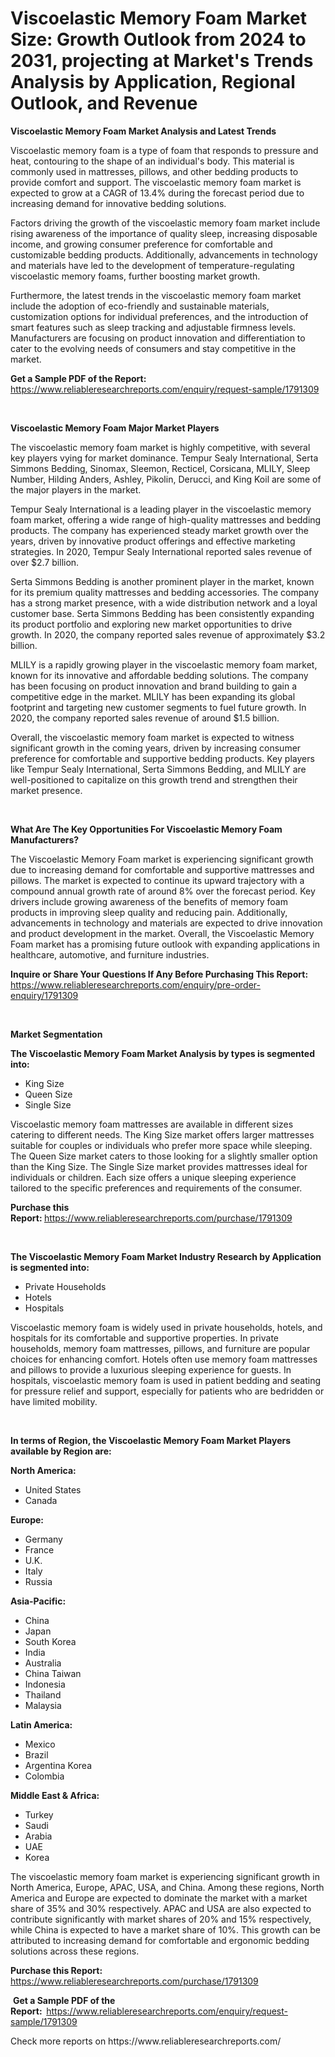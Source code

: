 <p><h1>Viscoelastic Memory Foam Market Size: Growth Outlook from 2024 to 2031, projecting at Market's Trends Analysis by Application, Regional Outlook, and Revenue</h1></p><p><strong>Viscoelastic Memory Foam Market Analysis and Latest Trends</strong></p>
<p><p>Viscoelastic memory foam is a type of foam that responds to pressure and heat, contouring to the shape of an individual's body. This material is commonly used in mattresses, pillows, and other bedding products to provide comfort and support. The viscoelastic memory foam market is expected to grow at a CAGR of 13.4% during the forecast period due to increasing demand for innovative bedding solutions.</p><p>Factors driving the growth of the viscoelastic memory foam market include rising awareness of the importance of quality sleep, increasing disposable income, and growing consumer preference for comfortable and customizable bedding products. Additionally, advancements in technology and materials have led to the development of temperature-regulating viscoelastic memory foams, further boosting market growth.</p><p>Furthermore, the latest trends in the viscoelastic memory foam market include the adoption of eco-friendly and sustainable materials, customization options for individual preferences, and the introduction of smart features such as sleep tracking and adjustable firmness levels. Manufacturers are focusing on product innovation and differentiation to cater to the evolving needs of consumers and stay competitive in the market.</p></p>
<p><strong>Get a Sample PDF of the Report:&nbsp;</strong> <a href="https://www.reliableresearchreports.com/enquiry/request-sample/1791309">https://www.reliableresearchreports.com/enquiry/request-sample/1791309</a></p>
<p>&nbsp;</p>
<p><strong>Viscoelastic Memory Foam Major Market Players</strong></p>
<p><p>The viscoelastic memory foam market is highly competitive, with several key players vying for market dominance. Tempur Sealy International, Serta Simmons Bedding, Sinomax, Sleemon, Recticel, Corsicana, MLILY, Sleep Number, Hilding Anders, Ashley, Pikolin, Derucci, and King Koil are some of the major players in the market.</p><p>Tempur Sealy International is a leading player in the viscoelastic memory foam market, offering a wide range of high-quality mattresses and bedding products. The company has experienced steady market growth over the years, driven by innovative product offerings and effective marketing strategies. In 2020, Tempur Sealy International reported sales revenue of over $2.7 billion.</p><p>Serta Simmons Bedding is another prominent player in the market, known for its premium quality mattresses and bedding accessories. The company has a strong market presence, with a wide distribution network and a loyal customer base. Serta Simmons Bedding has been consistently expanding its product portfolio and exploring new market opportunities to drive growth. In 2020, the company reported sales revenue of approximately $3.2 billion.</p><p>MLILY is a rapidly growing player in the viscoelastic memory foam market, known for its innovative and affordable bedding solutions. The company has been focusing on product innovation and brand building to gain a competitive edge in the market. MLILY has been expanding its global footprint and targeting new customer segments to fuel future growth. In 2020, the company reported sales revenue of around $1.5 billion.</p><p>Overall, the viscoelastic memory foam market is expected to witness significant growth in the coming years, driven by increasing consumer preference for comfortable and supportive bedding products. Key players like Tempur Sealy International, Serta Simmons Bedding, and MLILY are well-positioned to capitalize on this growth trend and strengthen their market presence.</p></p>
<p>&nbsp;</p>
<p><strong>What Are The Key Opportunities For Viscoelastic Memory Foam Manufacturers?</strong></p>
<p><p>The Viscoelastic Memory Foam market is experiencing significant growth due to increasing demand for comfortable and supportive mattresses and pillows. The market is expected to continue its upward trajectory with a compound annual growth rate of around 8% over the forecast period. Key drivers include growing awareness of the benefits of memory foam products in improving sleep quality and reducing pain. Additionally, advancements in technology and materials are expected to drive innovation and product development in the market. Overall, the Viscoelastic Memory Foam market has a promising future outlook with expanding applications in healthcare, automotive, and furniture industries.</p></p>
<p><strong>Inquire or Share Your Questions If Any Before Purchasing This Report:</strong> <a href="https://www.reliableresearchreports.com/enquiry/pre-order-enquiry/1791309">https://www.reliableresearchreports.com/enquiry/pre-order-enquiry/1791309</a></p>
<p>&nbsp;</p>
<p><strong>Market Segmentation</strong></p>
<p><strong>The Viscoelastic Memory Foam Market Analysis by types is segmented into:</strong></p>
<p><ul><li>King Size</li><li>Queen Size</li><li>Single Size</li></ul></p>
<p><p>Viscoelastic memory foam mattresses are available in different sizes catering to different needs. The King Size market offers larger mattresses suitable for couples or individuals who prefer more space while sleeping. The Queen Size market caters to those looking for a slightly smaller option than the King Size. The Single Size market provides mattresses ideal for individuals or children. Each size offers a unique sleeping experience tailored to the specific preferences and requirements of the consumer.</p></p>
<p><strong>Purchase this Report:&nbsp;</strong><a href="https://www.reliableresearchreports.com/purchase/1791309">https://www.reliableresearchreports.com/purchase/1791309</a></p>
<p>&nbsp;</p>
<p><strong>The Viscoelastic Memory Foam Market Industry Research by Application is segmented into:</strong></p>
<p><ul><li>Private Households</li><li>Hotels</li><li>Hospitals</li></ul></p>
<p><p>Viscoelastic memory foam is widely used in private households, hotels, and hospitals for its comfortable and supportive properties. In private households, memory foam mattresses, pillows, and furniture are popular choices for enhancing comfort. Hotels often use memory foam mattresses and pillows to provide a luxurious sleeping experience for guests. In hospitals, viscoelastic memory foam is used in patient bedding and seating for pressure relief and support, especially for patients who are bedridden or have limited mobility.</p></p>
<p>&nbsp;</p>
<p><strong>In terms of Region, the Viscoelastic Memory Foam Market Players available by Region are:</strong></p>
<p>
    <p> <strong> North America: </strong>
        <ul>
            <li>United States</li>
            <li>Canada</li>
        </ul>
        </p> 
    <p> <strong> Europe: </strong>
        <ul>
            <li>Germany</li>
            <li>France</li>
            <li>U.K.</li>
            <li>Italy</li>
            <li>Russia</li>
        </ul>
        </p> 
    <p> <strong> Asia-Pacific: </strong>
        <ul>
            <li>China</li>
            <li>Japan</li>
            <li>South Korea</li>
            <li>India</li>
            <li>Australia</li>
            <li>China Taiwan</li>
            <li>Indonesia</li>
            <li>Thailand</li>
            <li>Malaysia</li>
        </ul>
        </p> 
    <p> <strong> Latin America: </strong>
        <ul>
            <li>Mexico</li>
            <li>Brazil</li>
            <li>Argentina Korea</li>
            <li>Colombia</li>
        </ul>
        </p> 
    <p> <strong> Middle East & Africa: </strong>
        <ul>
            <li>Turkey</li>
            <li>Saudi</li>
            <li>Arabia</li>
            <li>UAE</li>
            <li>Korea</li>
        </ul>
    </p>
    </p>
<p><p>The viscoelastic memory foam market is experiencing significant growth in North America, Europe, APAC, USA, and China. Among these regions, North America and Europe are expected to dominate the market with a market share of 35% and 30% respectively. APAC and USA are also expected to contribute significantly with market shares of 20% and 15% respectively, while China is expected to have a market share of 10%. This growth can be attributed to increasing demand for comfortable and ergonomic bedding solutions across these regions.</p></p>
<p><strong>Purchase this Report: </strong><a href="https://www.reliableresearchreports.com/purchase/1791309">https://www.reliableresearchreports.com/purchase/1791309</a></p>
<p>&nbsp;<strong>Get a Sample PDF of the Report:&nbsp;&nbsp;</strong><a href="https://www.reliableresearchreports.com/enquiry/request-sample/1791309">https://www.reliableresearchreports.com/enquiry/request-sample/1791309</a></p>
<p><strong></strong></p>
<p>Check more reports on https://www.reliableresearchreports.com/</p>